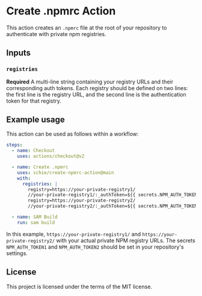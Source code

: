 # Create .npmrc Action

This action creates an `.npmrc` file at the root of your repository to authenticate with private npm registries.

## Inputs

### `registries`

**Required** A multi-line string containing your registry URLs and their corresponding auth tokens. Each registry should be defined on two lines: the first line is the registry URL, and the second line is the authentication token for that registry.

## Example usage

This action can be used as follows within a workflow:

```yaml
steps:
  - name: Checkout
    uses: actions/checkout@v2

  - name: Create .npmrc
    uses: schie/create-npmrc-action@main
    with:
      registries: |
        registry=https://your-private-registry1/
        //your-private-registry1/:_authToken=${{ secrets.NPM_AUTH_TOKEN1 }}
        registry=https://your-private-registry2/
        //your-private-registry2/:_authToken=${{ secrets.NPM_AUTH_TOKEN2 }}

  - name: SAM Build
    run: sam build
```

In this example, `https://your-private-registry1/` and `https://your-private-registry2/` with your actual private NPM registry URLs. The secrets `NPM_AUTH_TOKEN1` and `NPM_AUTH_TOKEN2` should be set in your repository's settings.

## License

This project is licensed under the terms of the MIT license.
